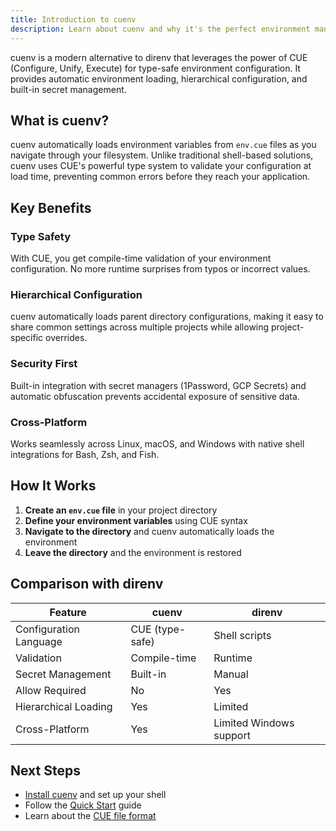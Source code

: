 ```yaml
---
title: Introduction to cuenv
description: Learn about cuenv and why it's the perfect environment management tool for modern development
---
```


cuenv is a modern alternative to direnv that leverages the power of CUE (Configure, Unify, Execute) for type-safe environment configuration. It provides automatic environment loading, hierarchical configuration, and built-in secret management.

## What is cuenv?

cuenv automatically loads environment variables from `env.cue` files as you navigate through your filesystem. Unlike traditional shell-based solutions, cuenv uses CUE's powerful type system to validate your configuration at load time, preventing common errors before they reach your application.

## Key Benefits

### Type Safety
With CUE, you get compile-time validation of your environment configuration. No more runtime surprises from typos or incorrect values.

### Hierarchical Configuration
cuenv automatically loads parent directory configurations, making it easy to share common settings across multiple projects while allowing project-specific overrides.

### Security First
Built-in integration with secret managers (1Password, GCP Secrets) and automatic obfuscation prevents accidental exposure of sensitive data.

### Cross-Platform
Works seamlessly across Linux, macOS, and Windows with native shell integrations for Bash, Zsh, and Fish.

## How It Works

1. **Create an `env.cue` file** in your project directory
2. **Define your environment variables** using CUE syntax
3. **Navigate to the directory** and cuenv automatically loads the environment
4. **Leave the directory** and the environment is restored

## Comparison with direnv

| Feature | cuenv | direnv |
|---------|-------|--------|
| Configuration Language | CUE (type-safe) | Shell scripts |
| Validation | Compile-time | Runtime |
| Secret Management | Built-in | Manual |
| Allow Required | No | Yes |
| Hierarchical Loading | Yes | Limited |
| Cross-Platform | Yes | Limited Windows support |

## Next Steps

- [Install cuenv](/installation/) and set up your shell
- Follow the [Quick Start](/quickstart/) guide
- Learn about the [CUE file format](/guides/cue-format/)